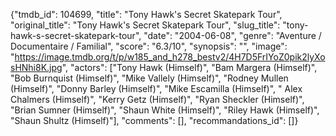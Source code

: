 {"tmdb_id": 104699, "title": "Tony Hawk's Secret Skatepark Tour", "original_title": "Tony Hawk's Secret Skatepark Tour", "slug_title": "tony-hawk-s-secret-skatepark-tour", "date": "2004-06-08", "genre": "Aventure / Documentaire / Familial", "score": "6.3/10", "synopsis": "", "image": "https://image.tmdb.org/t/p/w185_and_h278_bestv2/4H7D5FrIYoZ0pik2lyXosHNhi8K.jpg", "actors": ["Tony Hawk (Himself)", "Bam Margera (Himself)", "Bob Burnquist (Himself)", "Mike Vallely (Himself)", "Rodney Mullen (Himself)", "Donny Barley (Himself)", "Mike Escamilla (Himself)", " Alex Chalmers (Himself)", "Kerry Getz (Himself)", "Ryan Sheckler (Himself)", "Brian Sumner (Himself)", "Shaun White (Himself)", "Riley Hawk (Himself)", "Shaun Shultz (Himself)"], "comments": [], "recommandations_id": []}